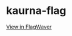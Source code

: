 # kaurna-flag

[View in FlagWaver](krikienoid.github.io/flagwaver/#?src=https%3A%2F%2Fgithub.com%2Fmirojones%2Fkaurna-flag%2Fblob%2Fmain%2FScreen%2520Shot%25202024-05-29%2520at%25201.20.39%2520pm.png)
